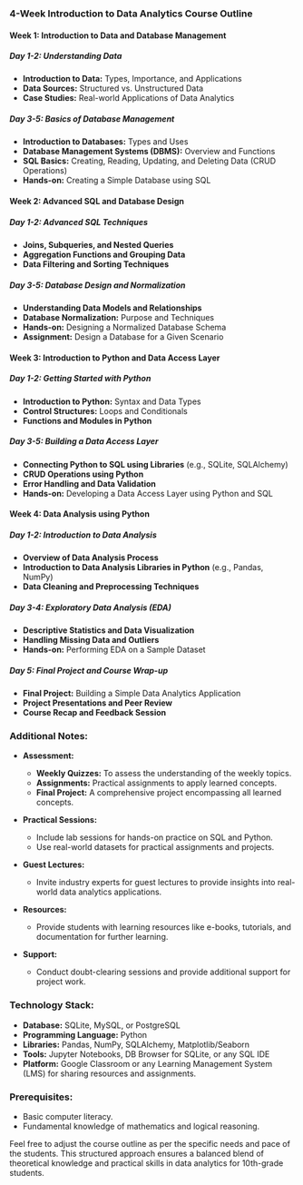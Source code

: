 ### 4-Week Introduction to Data Analytics Course Outline

#### **Week 1: Introduction to Data and Database Management**

##### _Day 1-2: Understanding Data_
  - **Introduction to Data:** Types, Importance, and Applications
  - **Data Sources:** Structured vs. Unstructured Data
  - **Case Studies:** Real-world Applications of Data Analytics
  
##### _Day 3-5: Basics of Database Management_
  - **Introduction to Databases:** Types and Uses
  - **Database Management Systems (DBMS):** Overview and Functions
  - **SQL Basics:** Creating, Reading, Updating, and Deleting Data (CRUD Operations)
  - **Hands-on:** Creating a Simple Database using SQL

#### **Week 2: Advanced SQL and Database Design**

##### _Day 1-2: Advanced SQL Techniques_
  - **Joins, Subqueries, and Nested Queries**
  - **Aggregation Functions and Grouping Data**
  - **Data Filtering and Sorting Techniques**
  
##### _Day 3-5: Database Design and Normalization_
  - **Understanding Data Models and Relationships**
  - **Database Normalization:** Purpose and Techniques
  - **Hands-on:** Designing a Normalized Database Schema
  - **Assignment:** Design a Database for a Given Scenario

#### **Week 3: Introduction to Python and Data Access Layer**

##### _Day 1-2: Getting Started with Python_
  - **Introduction to Python:** Syntax and Data Types
  - **Control Structures:** Loops and Conditionals
  - **Functions and Modules in Python**
  
##### _Day 3-5: Building a Data Access Layer_
  - **Connecting Python to SQL using Libraries** (e.g., SQLite, SQLAlchemy)
  - **CRUD Operations using Python**
  - **Error Handling and Data Validation**
  - **Hands-on:** Developing a Data Access Layer using Python and SQL

#### **Week 4: Data Analysis using Python**

##### _Day 1-2: Introduction to Data Analysis_
  - **Overview of Data Analysis Process**
  - **Introduction to Data Analysis Libraries in Python** (e.g., Pandas, NumPy)
  - **Data Cleaning and Preprocessing Techniques**
  
##### _Day 3-4: Exploratory Data Analysis (EDA)_
  - **Descriptive Statistics and Data Visualization**
  - **Handling Missing Data and Outliers**
  - **Hands-on:** Performing EDA on a Sample Dataset
  
##### _Day 5: Final Project and Course Wrap-up_
  - **Final Project:** Building a Simple Data Analytics Application
  - **Project Presentations and Peer Review**
  - **Course Recap and Feedback Session**

### Additional Notes:

- **Assessment:**
  - **Weekly Quizzes:** To assess the understanding of the weekly topics.
  - **Assignments:** Practical assignments to apply learned concepts.
  - **Final Project:** A comprehensive project encompassing all learned concepts.
  
- **Practical Sessions:**
  - Include lab sessions for hands-on practice on SQL and Python.
  - Use real-world datasets for practical assignments and projects.
  
- **Guest Lectures:**
  - Invite industry experts for guest lectures to provide insights into real-world data analytics applications.
  
- **Resources:**
  - Provide students with learning resources like e-books, tutorials, and documentation for further learning.
  
- **Support:**
  - Conduct doubt-clearing sessions and provide additional support for project work.

### Technology Stack:

- **Database:** SQLite, MySQL, or PostgreSQL
- **Programming Language:** Python
- **Libraries:** Pandas, NumPy, SQLAlchemy, Matplotlib/Seaborn
- **Tools:** Jupyter Notebooks, DB Browser for SQLite, or any SQL IDE
- **Platform:** Google Classroom or any Learning Management System (LMS) for sharing resources and assignments.

### Prerequisites:

- Basic computer literacy.
- Fundamental knowledge of mathematics and logical reasoning.

Feel free to adjust the course outline as per the specific needs and pace of the students. This structured approach ensures a balanced blend of theoretical knowledge and practical skills in data analytics for 10th-grade students.